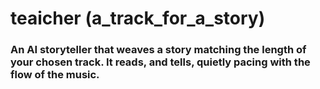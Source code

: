 # teaicher (a_track_for_a_story)
### An AI storyteller that weaves a story matching the length of your chosen track. It reads, and tells, quietly pacing with the flow of the music.